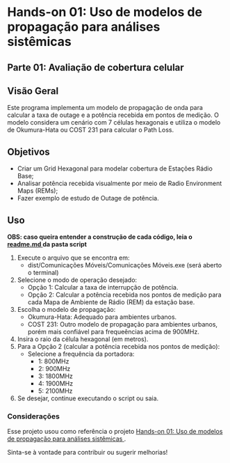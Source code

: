 
# Hands-on 01: Uso de modelos de propagação para análises sistêmicas

## Parte 01: Avaliação de cobertura celular


## Visão Geral
Este programa implementa um modelo de propagação de onda para calcular a taxa de outage e a potência recebida em pontos de medição. O modelo considera um cenário com 7 células hexagonais e utiliza o modelo de Okumura-Hata ou COST 231 para calcular o Path Loss.
## Objetivos

- Criar um Grid Hexagonal para modelar cobertura de Estações Rádio Base;
- Analisar potência recebida visualmente por meio de Radio Environment Maps (REMs);
- Fazer exemplo de estudo de Outage de potência.


## Uso
<strong> OBS: caso queira entender a construção de cada código, leia o <a href=“https://github.com/FllavioAndrade/DCO1020/tree/main/Projeto%20em%20python/Script“>readme.md </a> da pasta script</strong>

1. Execute o arquivo que se encontra em:
   - dist/Comunicações Móveis/Comunicações Móveis.exe (será aberto o terminal) 
2. Selecione o modo de operação desejado:
   - Opção 1: Calcular a taxa de interrupção de potência.
   - Opção 2: Calcular a potência recebida nos pontos de medição para cada Mapa de Ambiente de Rádio (REM) da estação base.
3. Escolha o modelo de propagação:
   - Okumura-Hata: Adequado para ambientes urbanos.
   - COST 231: Outro modelo de propagação para ambientes urbanos, porém mais confiável para frequeências acima de 900MHz.
4. Insira o raio da célula hexagonal (em metros).
5. Para a Opção 2 (calcular a potência recebida nos pontos de medição):
   - Selecione a frequência da portadora:
     - 1: 800MHz
     - 2: 900MHz
     - 3: 1800MHz
     - 4: 1900MHz
     - 5: 2100MHz
6. Se desejar, continue executando o script ou saia.
     
### Considerações

Esse projeto usou como referência o projeto <a href="https://github.com/vicentesousa/DCO1020"> Hands-on 01: Uso de modelos de propagação para análises sistêmicas
</a>.<p>
Sinta-se à vontade para contribuir ou sugerir melhorias!
